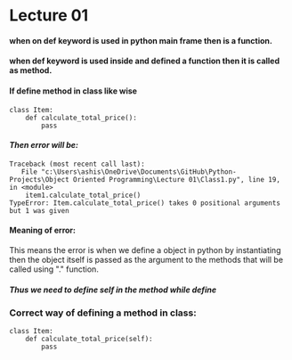 # **Lecture 01**

#### when on def keyword is used in python main frame then is a function.

#### when def keyword is used inside and defined a function then it is called as method.



#### **If define method in class like wise** 
``` 
class Item:
    def calculate_total_price():
        pass
```

#### **_Then error will be:_**
```
Traceback (most recent call last):
   File "c:\Users\ashis\OneDrive\Documents\GitHub\Python-Projects\Object Oriented Programming\Lecture 01\Class1.py", line 19, in <module>        
    item1.calculate_total_price()
TypeError: Item.calculate_total_price() takes 0 positional arguments but 1 was given
```

#### **Meaning of error:**

This means the error is when we define a object in python by instantiating then the object itself is passed as the argument to the methods that will be called using "." function. 

#### _Thus we need to define self in the method while define_


### Correct way of defining a method in class:

```
class Item:
    def calculate_total_price(self):
        pass
```